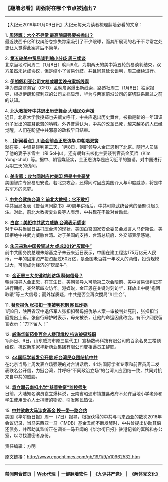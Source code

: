 ### 【翻墙必看】周强将在哪个节点被抛出？
------------------------

<p>
 【大纪元2019年01月09日讯】大纪元每天为读者梳理翻墙必看的文章：
</p>
<p>
 1.
 <b>
  <a href="http://www.epochtimes.com/gb/19/1/8/n10962010.htm" rel="noopener noreferrer" target="_blank">
   周晓辉：六个不寻常 最高院周强要被抛出？
  </a>
 </b>
 <br/>
 最近陕西千亿矿权纠纷卷宗失踪案吸引了不少眼球，而其所展现的若干不寻常之处更让人觉得此案背后不简单。
</p>
<p>
 2.
 <b>
  <a href="http://www.epochtimes.com/gb/19/1/8/n10961892.htm" rel="noopener noreferrer" target="_blank">
   第五轮美中贸易谈判缩小分歧 周三续谈
  </a>
 </b>
 <br/>
 北京当地时间周二（1月8日）晚间9点，为期两天的美中第五轮贸易谈判结束，双方虽然未达成协议，但是缩小了贸易分歧，并且同意延长谈判，周三继续进行。
</p>
<p>
 3.
 <b>
  <a href="http://www.epochtimes.com/gb/19/1/8/n10962067.htm" rel="noopener noreferrer" target="_blank">
   伊朗叙利亚公司文档或曝孟晚舟案新线索
  </a>
 </b>
 <br/>
 华为首席财务官（CFO）孟晚舟案爆出新线索，路透社周二（1月8日）独家报导，根据伊朗和叙利亚的公司文档显示，华为与两家前沿公司的密切联系超过之前的认知。
</p>
<p>
 4.
 <b>
  <a href="http://www.epochtimes.com/gb/19/1/8/n10960670.htm" rel="noopener noreferrer" target="_blank">
   北大教授吁中共退出历史舞台 大陆民众声援
  </a>
 </b>
 <br/>
 近日，北京大学教授郑也夫撰文呼吁，中共应退出历史舞台，被指是新的一年知识分子发出的震耳欲聋的呐喊。外界普遍认为，中共的改革已死，越来越多的人已经觉醒，人们在盼望中共邪恶的政权早日结束。
</p>
<p>
 5.
 <b>
  <a href="http://www.epochtimes.com/gb/19/1/8/n10962061.htm" rel="noopener noreferrer" target="_blank">
   【新闻看点】川金会前金正恩访华 中朝唱双簧
  </a>
 </b>
 <br/>
 就在美、中贸易谈判第二天，1月8日，朝鲜领导人金正恩到了北京。随行人员除了他的妻子李雪主（Ri Sol-ju），还有朝鲜去核化主要谈判官员金英哲（Kim Yong-chol）等。据中、朝官媒证实，金正恩访华是应习近平的邀请，对中国进行为期三天的访问。
</p>
<p>
 6.
 <b>
  <a href="http://www.epochtimes.com/gb/19/1/8/n10961718.htm" rel="noopener noreferrer" target="_blank">
   美专家：攻台同时应付美印 将是中共恶梦
  </a>
 </b>
 <br/>
 美国智库专家易思安说，若北京攻台，还得同时因应美国介入与印度威胁，将是中共军方的恶梦。
</p>
<p>
 7.
 <b>
  <a href="http://www.epochtimes.com/gb/19/1/8/n10962222.htm" rel="noopener noreferrer" target="_blank">
   中共会武统台湾？ 前北大教授：它不敢打
  </a>
 </b>
 <br/>
 中共当局发表《告台湾同胞书》40周年讲话后，中共可能武统台湾的话题引起关注。对此，前北大教授夏业良等人表示，中共现在不敢对台动武。
</p>
<p>
 8.
 <b>
  <a href="http://www.epochtimes.com/gb/19/1/8/n10962051.htm" rel="noopener noreferrer" target="_blank">
   白宫：美拒中共武力威胁 台湾表示感谢
  </a>
 </b>
 <br/>
 对于中共当局日益打压台湾的现状，美国白宫国家安全委员会发言人马奇斯说，美国拒绝中共武力威胁台湾。对于美国的支持，台湾总统府、外交部表示感谢。
</p>
<p>
 9.
 <b>
  <a href="http://www.epochtimes.com/gb/19/1/8/n10961950.htm" rel="noopener noreferrer" target="_blank">
   朱云来称中国投资过大 或成2019“灰犀牛”
  </a>
 </b>
 <br/>
 前中共国务院总理朱熔基之子朱云来近日表示，中国在建工程达175万亿元人民币，一年的固定资产投资超过60万亿，是全国老百姓一年收入的两倍，投资规模过大，可能成为经济的“灰犀牛”。
</p>
<p>
 10.
 <b>
  <a href="http://www.epochtimes.com/gb/19/1/8/n10961954.htm" rel="noopener noreferrer" target="_blank">
   金正恩三大关键时刻访华 释何信号？
  </a>
 </b>
 <br/>
 朝鲜领导人金正恩，在其生日、美朝领导人可能第二次会晤前、美中贸易谈判正在进行期间，突然第四次访华。港媒说，金正恩在关键时刻访华，释放出中朝“抱团取暖”等三大信号；而外媒质疑，中共是否会再次搅局“川金会”。
</p>
<p>
 11.
 <b>
  <a href="http://www.epochtimes.com/gb/19/1/8/n10960960.htm" rel="noopener noreferrer" target="_blank">
   替母报仇 张扣扣一审被判死刑 网民炸锅
  </a>
 </b>
 <br/>
 1月8日，陕西省汉中退伍军人张扣扣替母报仇杀人案一审被判处死刑，张扣扣当庭提出上诉。张自行辩护时表示，母亲被杀，让他的命运因此改变。有不少网民留言表示：“刀下留人！”
</p>
<p>
 12.
 <b>
  <a href="http://www.epochtimes.com/gb/19/1/8/n10962148.htm" rel="noopener noreferrer" target="_blank">
   威海华新药业百余人楼顶维权 抗议被逼辞职
  </a>
 </b>
 <br/>
 1月5日、6日，山东威海市原三星代工厂宣杨数码科技有限公司的百余名员工楼顶维权，抗议新东家华新药业集团有限公司变相逼员工辞职。
</p>
<p>
 13.
 <b>
  <a href="http://www.epochtimes.com/gb/19/1/8/n10962186.htm" rel="noopener noreferrer" target="_blank">
   44国际学者发公开信 吁台湾民众团结抗中共
  </a>
 </b>
 <br/>
 在北京当局上周发表立场强硬的对台讲话后，44名国际学者专家和前官员周二发表联名公开信，力挺台湾，并呼吁“不同政治立场”的台湾人应团结一致，共同对抗来自中共的威胁。
</p>
<p>
 14.
 <b>
  <a href="http://www.epochtimes.com/gb/19/1/8/n10962082.htm" rel="noopener noreferrer" target="_blank">
   袁立曝云南扣小学“慈善物资”监控师生
  </a>
 </b>
 <br/>
 日前，大陆知名演员袁立爆料说，云南省昭通市镇雄县政府不允许当地小学老师和学生使用爱心人士捐赠的物资，引发网民热议。
</p>
<p>
 15.
 <b>
  <a href="http://www.epochtimes.com/gb/19/1/8/n10962070.htm" rel="noopener noreferrer" target="_blank">
   中共欲救大马涉贪基金 换一带一路合约
  </a>
 </b>
 <br/>
 美国《华尔街日报》周一（7日）报导，根据获得的中共与马来西亚的数次2016年会议记录，当马来西亚一马（1MDB）基金丑闻不断发酵时，中共曾提出协助其偿还债务，并帮助其监听正在调查一马丑闻的《华尔街日报》驻港记者的寓所和办公室，以寻找泄密者身份。
</p>
<p>
 责任编辑：方明
</p>

原文链接：http://www.epochtimes.com/gb/19/1/9/n10962532.htm


------------------------
#### [禁闻聚合首页](https://github.com/gfw-breaker/banned-news/blob/master/README.md) &nbsp;|&nbsp; [Web代理](https://github.com/gfw-breaker/open-proxy/blob/master/README.md) &nbsp;|&nbsp; [一键翻墙软件](https://github.com/gfw-breaker/nogfw/blob/master/README.md) &nbsp;|&nbsp; [《九评共产党》](https://github.com/gfw-breaker/9ping.md/blob/master/README.md#九评之一评共产党是什么) &nbsp;|&nbsp; [《解体党文化》](https://github.com/gfw-breaker/jtdwh.md/blob/master/README.md#绪论)